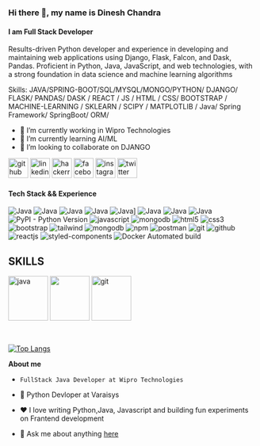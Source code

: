 ### Hi there 👋, my name is Dinesh Chandra
#### I am Full Stack Developer

Results-driven Python developer and experience in developing and maintaining web applications using Django, Flask, Falcon, and Dask, Pandas. Proficient in Python, Java, JavaScript, and web technologies, with a strong foundation in data science and machine learning algorithms

Skills: JAVA/SPRING-BOOT/SQL/MYSQL/MONGO/PYTHON/ DJANGO/ FLASK/ PANDAS/ DASK / REACT / JS / HTML / CSS/ BOOTSTRAP / MACHINE-LEARNING / SKLEARN / SCIPY / MATPLOTLIB / Java/ Spring Framework/ SpringBoot/ ORM/ 

- 🔭 I’m currently working in Wipro Technologies
- 🌱 I’m currently learning AI/ML 
- 👯 I’m looking to collaborate on DJANGO 


[<img src='https://cdn.jsdelivr.net/npm/simple-icons@3.0.1/icons/github.svg' alt='github' height='40'>](https://github.com/https://github.com/dcyadav1619)  [<img src='https://cdn.jsdelivr.net/npm/simple-icons@3.0.1/icons/linkedin.svg' alt='linkedin' height='40'>](https://www.linkedin.com/in/www.linkedin.com/in/dinesh-chandra-45a5051b4//) [<img src='https://cdn.jsdelivr.net/npm/simple-icons@3.0.1/icons/hackerrank.svg' alt='hackerrank' height='40'>](https://www.hackerrank.com/profile/dcyadav1619)   [<img src='https://cdn.jsdelivr.net/npm/simple-icons@3.0.1/icons/facebook.svg' alt='facebook' height='40'>](https://www.facebook.com/https://www.facebook.com/profile.php?id=100015155295854)  [<img src='https://cdn.jsdelivr.net/npm/simple-icons@3.0.1/icons/instagram.svg' alt='instagram' height='40'>](https://www.instagram.com/https://www.instagram.com/cll_me_dc_ydv//)  [<img src='https://cdn.jsdelivr.net/npm/simple-icons@3.0.1/icons/twitter.svg' alt='twitter' height='40'>](https://twitter.com/https://twitter.com/_DINESH_CHANDRA)   



#### Tech Stack && Experience

<p>
  <img alt="Java" src="https://img.shields.io/badge/java-%23ED8B00.svg?style=for-the-badge&logo=java&logoColor=white"/>
  <img alt="Java" src="https://img.shields.io/badge/JavaScript-323330?style=for-the-badge&logo=javascript&logoColor=F7DF1E"/>
  <img alt="Java" src="https://img.shields.io/badge/Angular-DD0031?style=for-the-badge&logo=angular&logoColor=white"/>
  <img alt="Java" src="https://img.shields.io/badge/Bootstrap-563D7C?style=for-the-badge&logo=bootstrap&logoColor=white"/>
  <img alt="Java" src="https://img.shields.io/badge/Spring-6DB33F?style=for-the-badge&logo=spring&logoColor=white"/>]
  <img alt="Java" src="https://img.shields.io/badge/MySQL-00000F?style=for-the-badge&logo=mysql&logoColor=white"/>
  <img alt="Java" src="https://img.shields.io/badge/Microsoft_Office-D83B01?style=for-the-badge&logo=microsoft-office&logoColor=white"/>
  <img alt="Java" src="https://img.shields.io/badge/Stack_Overflow-FE7A16?style=for-the-badge&logo=stack-overflow&logoColor=white"/>
  <img alt="PyPI - Python Version" src="https://img.shields.io/pypi/pyversions/Django?style=for-the-badge&logo=python&logoColor=#306998"  alt="python"/>
  <img src="https://img.shields.io/badge/JavaScript-323330?style=for-the-badge&logo=javascript&logoColor=F7DF1E" alt="javascript" />
  <img src="https://img.shields.io/badge/MongoDB-4EA94B?style=for-the-badge&logo=mongodb&logoColor=white" alt="mongodb" />
  <img src="https://img.shields.io/badge/HTML5-E34F26?style=for-the-badge&logo=html5&logoColor=white" alt="html5" />
  <img src="https://img.shields.io/badge/CSS3-1572B6?style=for-the-badge&logo=css3&logoColor=white" alt="css3" />
  <img src="https://img.shields.io/badge/Bootstrap-563D7C?style=for-the-badge&logo=bootstrap&logoColor=white" alt="bootstrap" />
  <img src="https://img.shields.io/badge/Tailwind_CSS-38B2AC?style=for-the-badge&logo=tailwind-css&logoColor=white" alt="tailwind" />
  <img src="https://img.shields.io/badge/MongoDB-4EA94B?style=for-the-badge&logo=mongodb&logoColor=white" alt="mongodb" />
  <img src="https://img.shields.io/badge/npm-CB3837?style=for-the-badge&logo=npm&logoColor=white" alt="npm" />
  <img src="https://img.shields.io/badge/Postman-FF6C37?style=for-the-badge&logo=Postman&logoColor=white" alt="postman" />
  <img src="https://img.shields.io/badge/Git-f44d27?style=for-the-badge&logo=git&logoColor=white" alt="git" />
  <img src="https://img.shields.io/badge/GitHub-100000?style=for-the-badge&logo=github&logoColor=white" alt="github" />
  <img src="https://img.shields.io/badge/React-20232A?style=for-the-badge&logo=react&logoColor=61DAFB" alt="reactjs" />
  <img src="https://img.shields.io/badge/styled--components-DB7093?style=for-the-badge&logo=styled-components&logoColor=white" alt="styled-components" />
  <img alt="Docker Automated build" src="https://img.shields.io/docker/automated/dineshchandra1619/python_django?style=for-the-badge&logo=styled-components&logoColor=white" alt="Docker">


</p>


 ## **SKILLS**
<img src="https://user-images.githubusercontent.com/86319074/127417170-dec4634c-c792-424f-bdf2-57581715af4a.gif" alt="java" width="80" height="90" style="max-
  width:100%;"></img>
  <img src="https://user-images.githubusercontent.com/86319074/127417329-a64735cf-8db2-49f7-aeb2-5642b8e35814.gif" width="80" height="90" style="max-
  width:100%;"></img>
   <img src="https://cdn.jsdelivr.net/gh/devicons/devicon/icons/git/git-original.svg" alt="git" width="80" height="90" style="max-
  width:100%;"></img>
  

<br />

 
  [![Top Langs](https://github-readme-stats.vercel.app/api/top-langs/?username=dcyadav1619&theme=great-gatsby&layout=compact)](https://github.com/https://github.com/dcyadav1619)

  

  



**About me**

-     FullStack Java Developer at Wipro Technologies
  
- 💼 Python Devloper at Varaisys 

- ❤️ I love writing Python,Java, Javascript and building fun experiments on Frantend development

- 💬 Ask me about anything [here](https://github.com/dcyadav1619/dcyadav1619/issues)

